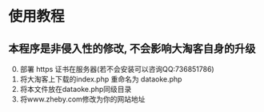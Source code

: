# 使用教程
## 本程序是非侵入性的修改, 不会影响大淘客自身的升级
0. 部署 https 证书在服务器(若不会安装可以咨询QQ:736851786)
1. 将大淘客上下载的index.php 重命名为 dataoke.php
2. 将本文件放在dataoke.php同级目录
3. 将www.zheby.com修改为你的网站地址 